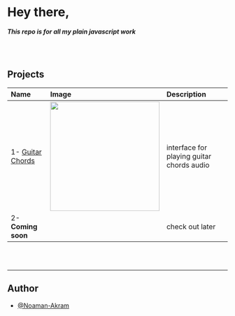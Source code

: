 
# Hey there, 

_**This repo is for all my plain javascript work**_




<br>
<br>

## Projects

| Name | Image     | Description                    |
| :-------- | :-------- | :------------------------- |
|1- [Guitar Chords](https://github.com/NoemanAkram/JavaScript/tree/master/Guitar%20Chords) | <img src="https://github.com/NoemanAkram/JavaScript/blob/master/Guitar%20Chords/screenshots/Screenshot%202022-09-11%20152949.png?raw=true" width="250" />|  interface for playing guitar chords audio|
|2- **Coming soon** | <img src=" " width="250" />| check out later |

<br>
<br>

---

## Author

- [@Noaman-Akram](https://github.com/Noaman-Akram)